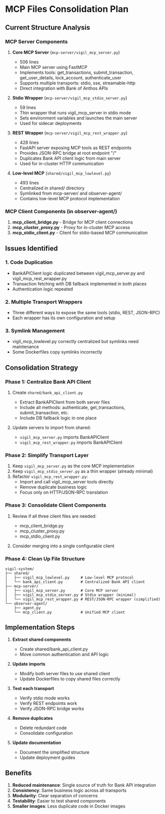 # MCP Files Consolidation Plan

## Current Structure Analysis

### MCP Server Components

1. **Core MCP Server** (`mcp-server/vigil_mcp_server.py`)
   - 506 lines
   - Main MCP server using FastMCP
   - Implements tools: get_transactions, submit_transaction, get_user_details, lock_account, authenticate_user
   - Supports multiple transports: stdio, sse, streamable-http
   - Direct integration with Bank of Anthos APIs

2. **Stdio Wrapper** (`mcp-server/vigil_mcp_stdio_server.py`)
   - 59 lines
   - Thin wrapper that runs vigil_mcp_server in stdio mode
   - Sets environment variables and launches the main server
   - Used for sidecar deployments

3. **REST Wrapper** (`mcp-server/vigil_mcp_rest_wrapper.py`)
   - 428 lines
   - FastAPI server exposing MCP tools as REST endpoints
   - Provides JSON-RPC bridge at root endpoint "/"
   - Duplicates Bank API client logic from main server
   - Used for in-cluster HTTP communication

4. **Low-level MCP** (`shared/vigil_mcp_lowlevel.py`)
   - 493 lines
   - Centralized in shared/ directory
   - Symlinked from mcp-server/ and observer-agent/
   - Contains low-level MCP protocol implementation

### MCP Client Components (in observer-agent/)

1. **mcp_client_bridge.py** - Bridge for MCP client connections
2. **mcp_cluster_proxy.py** - Proxy for in-cluster MCP access
3. **mcp_stdio_client.py** - Client for stdio-based MCP communication

## Issues Identified

### 1. Code Duplication
- BankAPIClient logic duplicated between vigil_mcp_server.py and vigil_mcp_rest_wrapper.py
- Transaction fetching with DB fallback implemented in both places
- Authentication logic repeated

### 2. Multiple Transport Wrappers
- Three different ways to expose the same tools (stdio, REST, JSON-RPC)
- Each wrapper has its own configuration and setup

### 3. Symlink Management
- vigil_mcp_lowlevel.py correctly centralized but symlinks need maintenance
- Some Dockerfiles copy symlinks incorrectly

## Consolidation Strategy

### Phase 1: Centralize Bank API Client

1. Create `shared/bank_api_client.py`
   - Extract BankAPIClient from both server files
   - Include all methods: authenticate, get_transactions, submit_transaction, etc.
   - Include DB fallback logic in one place

2. Update servers to import from shared:
   - `vigil_mcp_server.py` imports BankAPIClient
   - `vigil_mcp_rest_wrapper.py` imports BankAPIClient

### Phase 2: Simplify Transport Layer

1. Keep `vigil_mcp_server.py` as the core MCP implementation
2. Keep `vigil_mcp_stdio_server.py` as a thin wrapper (already minimal)
3. Refactor `vigil_mcp_rest_wrapper.py`:
   - Import and call vigil_mcp_server tools directly
   - Remove duplicate business logic
   - Focus only on HTTP/JSON-RPC translation

### Phase 3: Consolidate Client Components

1. Review if all three client files are needed:
   - mcp_client_bridge.py
   - mcp_cluster_proxy.py  
   - mcp_stdio_client.py

2. Consider merging into a single configurable client

### Phase 4: Clean Up File Structure

```
vigil-system/
├── shared/
│   ├── vigil_mcp_lowlevel.py     # Low-level MCP protocol
│   └── bank_api_client.py        # Centralized Bank API client
├── mcp-server/
│   ├── vigil_mcp_server.py       # Core MCP server
│   ├── vigil_mcp_stdio_server.py # Stdio wrapper (minimal)
│   └── vigil_mcp_rest_wrapper.py # REST/JSON-RPC wrapper (simplified)
└── observer-agent/
    ├── agent.py
    └── mcp_client.py             # Unified MCP client
```

## Implementation Steps

1. **Extract shared components**
   - Create shared/bank_api_client.py
   - Move common authentication and API logic

2. **Update imports**
   - Modify both server files to use shared client
   - Update Dockerfiles to copy shared files correctly

3. **Test each transport**
   - Verify stdio mode works
   - Verify REST endpoints work
   - Verify JSON-RPC bridge works

4. **Remove duplicates**
   - Delete redundant code
   - Consolidate configuration

5. **Update documentation**
   - Document the simplified structure
   - Update deployment guides

## Benefits

1. **Reduced maintenance**: Single source of truth for Bank API integration
2. **Consistency**: Same business logic across all transports
3. **Modularity**: Clear separation of concerns
4. **Testability**: Easier to test shared components
5. **Smaller images**: Less duplicate code in Docker images